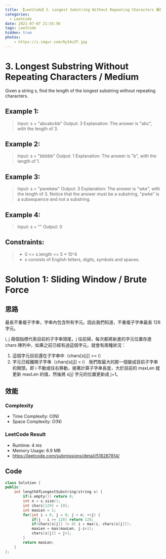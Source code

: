 ```yaml
---
title: 【LeetCode】3. Longest Substring Without Repeating Characters 解題報告
categories:
  - LeetCode
date: 2021-07-07 21:55:56
tags: LeetCode
hidden: true
photos:
    - https://i.imgur.com/0yI4u3T.jpg
---
```


# 3. Longest Substring Without Repeating Characters / Medium

Given a string s, find the length of the longest substring without repeating characters.

<!-- more -->

## Example 1:
> Input: s = "abcabcbb"
> Output: 3
> Explanation: The answer is "abc", with the length of 3.

## Example 2:
> Input: s = "bbbbb"
> Output: 1
> Explanation: The answer is "b", with the length of 1.

## Example 3:
> Input: s = "pwwkew"
> Output: 3
> Explanation: The answer is "wke", with the length of 3.
> Notice that the answer must be a substring, "pwke" is a subsequence and not a substring.

## Example 4:
> Input: s = ""
> Output: 0

## Constraints:
> - 0 <= s.length <= 5 * 10^4
> - s consists of English letters, digits, symbols and spaces.

# Solution 1: Sliding Window / Brute Force
## 思路

最長不重複子字串，字串內包含所有字元。因此我們知道，不重複子字串最長 128 字元。

i, j 兩個指標代表目前的子字串頭尾，j 往前掃，每次都將新進的字元位置存進 chars 陣列中，如果之前已經有過這個字元，就會有兩種狀況：
1. 這個字元目前還在子字串中（chars[s[j]] >= i）
2. 字元已經離開子字串（chars[s[j]] < i）
我們取最大的那一個變成目前子字串的開頭，即 i 不動或往右移動，接著計算子字串長度，大於目前的 maxLen 就更新 maxLen 的值，然後將 s[j] 字元的位置更新成 j+1。


## 效能

### Complexity 
- Time Complexity: O(N)
- Space Complexity: O(N)

### LeetCode Result
- Runtime: 4 ms
- Memory Usage: 6.9 MB 
- https://leetcode.com/submissions/detail/518287814/

## Code 
```cpp
class Solution {
public:
    int lengthOfLongestSubstring(string s) {
        if(s.empty()) return 0;
        int n = s.size();
        int chars[129] = {0};
        int maxLen = 1;
        for(int i = 0, j = 0; j < n; ++j) {
            if(j - i >= 128) return 128;
            if(chars[s[j]] != 0) i = max(i, chars[s[j]]);
            maxLen = max(maxLen, j-i+1);
            chars[s[j]] = j+1;
        }
        return maxLen;
    }
};
```